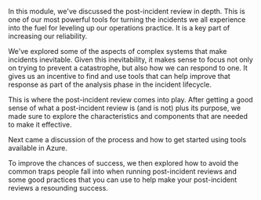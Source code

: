 In this module, we've discussed the post-incident review in depth. This is
one of our most powerful tools for turning the incidents we all experience
into the fuel for leveling up our operations practice. It is a key part of
increasing our reliability.

We've explored some of the aspects of complex systems that make incidents
inevitable. Given this inevitability, it makes sense to focus not only on
trying to prevent a catastrophe, but also how we can respond to one. It
gives us an incentive to find and use tools that can help improve that
response as part of the analysis phase in the incident lifecycle.

This is where the post-incident review comes into play. After getting a
good sense of what a post-incident review is (and is not) plus its
purpose, we made sure to explore the characteristics and components that
are needed to make it effective.

Next came a discussion of the process and how to get started using tools
available in Azure.

To improve the chances of success, we then explored how to avoid the common
traps people fall into when running post-incident reviews and some good
practices that you can use to help make your post-incident reviews a
resounding success.
